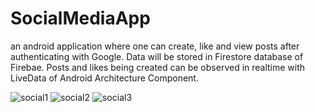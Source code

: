 # SocialMediaApp

an android application where one can create, like and view posts after authenticating with Google. Data will be stored in Firestore database of Firebae. Posts and likes being created can be observed in realtime with LiveData of Android Architecture Component.


![social1](https://user-images.githubusercontent.com/31827089/131129254-8130ac3b-cf09-415b-8bfb-2b0ab8457599.jpeg)
![social2](https://user-images.githubusercontent.com/31827089/131129253-3eab0846-3c5f-4736-9431-80f24904eec5.jpeg)
![social3](https://user-images.githubusercontent.com/31827089/131129249-50e8adc6-b9f8-45c3-9b93-266c5be58cc7.jpeg)
